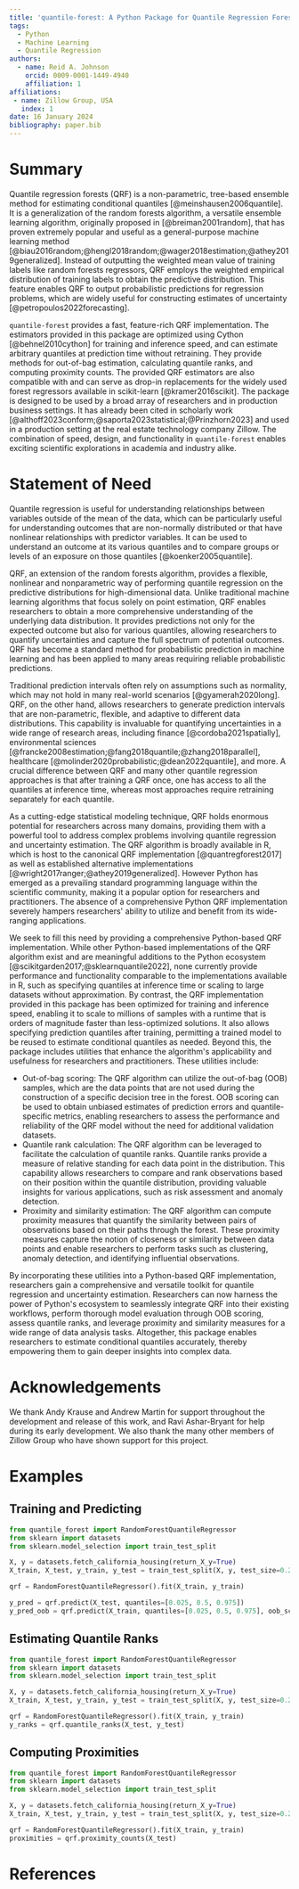 ```yaml
---
title: 'quantile-forest: A Python Package for Quantile Regression Forests'
tags:
  - Python
  - Machine Learning
  - Quantile Regression
authors:
  - name: Reid A. Johnson
    orcid: 0009-0001-1449-4940
    affiliation: 1
affiliations:
 - name: Zillow Group, USA
   index: 1
date: 16 January 2024
bibliography: paper.bib
---
```


# Summary

Quantile regression forests (QRF) is a non-parametric, tree-based ensemble method for estimating conditional quantiles [@meinshausen2006quantile]. It is a generalization of the random forests algorithm, a versatile ensemble learning algorithm, originally proposed in [@breiman2001random], that has proven extremely popular and useful as a general-purpose machine learning method [@biau2016random;@hengl2018random;@wager2018estimation;@athey2019generalized]. Instead of outputting the weighted mean value of training labels like random forests regressors, QRF employs the weighted empirical distribution of training labels to obtain the predictive distribution. This feature enables QRF to output probabilistic predictions for regression problems, which are widely useful for constructing estimates of uncertainty [@petropoulos2022forecasting].

`quantile-forest` provides a fast, feature-rich QRF implementation. The estimators provided in this package are optimized using Cython [@behnel2010cython] for training and inference speed, and can estimate arbitrary quantiles at prediction time without retraining. They provide methods for out-of-bag estimation, calculating quantile ranks, and computing proximity counts. The provided QRF estimators are also compatible with and can serve as drop-in replacements for the widely used forest regressors available in scikit-learn [@kramer2016scikit]. The package is designed to be used by a broad array of researchers and in production business settings. It has already been cited in scholarly work [@althoff2023conform;@saporta2023statistical;@Prinzhorn2023] and used in a production setting at the real estate technology company Zillow. The combination of speed, design, and functionality in `quantile-forest` enables exciting scientific explorations in academia and industry alike.

# Statement of Need

Quantile regression is useful for understanding relationships between variables outside of the mean of the data, which can be particularly useful for understanding outcomes that are non-normally distributed or that have nonlinear relationships with predictor variables. It can be used to understand an outcome at its various quantiles and to compare groups or levels of an exposure on those quantiles [@koenker2005quantile].

QRF, an extension of the random forests algorithm, provides a flexible, nonlinear and nonparametric way of performing quantile regression on the predictive distributions for high-dimensional data. Unlike traditional machine learning algorithms that focus solely on point estimation, QRF enables researchers to obtain a more comprehensive understanding of the underlying data distribution. It provides predictions not only for the expected outcome but also for various quantiles, allowing researchers to quantify uncertainties and capture the full spectrum of potential outcomes. QRF has become a standard method for probabilistic prediction in machine learning and has been applied to many areas requiring reliable probabilistic predictions.

Traditional prediction intervals often rely on assumptions such as normality, which may not hold in many real-world scenarios [@gyamerah2020long]. QRF, on the other hand, allows researchers to generate prediction intervals that are non-parametric, flexible, and adaptive to different data distributions. This capability is invaluable for quantifying uncertainties in a wide range of research areas, including finance [@cordoba2021spatially], environmental sciences [@francke2008estimation;@fang2018quantile;@zhang2018parallel], healthcare [@molinder2020probabilistic;@dean2022quantile], and more. A crucial difference between QRF and many other quantile regression approaches is that after training a QRF once, one has access to all the quantiles at inference time, whereas most approaches require retraining separately for each quantile.

As a cutting-edge statistical modeling technique, QRF holds enormous potential for researchers across many domains, providing them with a powerful tool to address complex problems involving quantile regression and uncertainty estimation. The QRF algorithm is broadly available in R, which is host to the canonical QRF implementation [@quantregforest2017] as well as established alternative implementations [@wright2017ranger;@athey2019generalized]. However Python has emerged as a prevailing standard programming language within the scientific community, making it a popular option for researchers and practitioners. The absence of a comprehensive Python QRF implementation severely hampers researchers' ability to utilize and benefit from its wide-ranging applications.

We seek to fill this need by providing a comprehensive Python-based QRF implementation. While other Python-based implementations of the QRF algorithm exist and are meaningful additions to the Python ecosystem [@scikitgarden2017;@sklearnquantile2022], none currently provide performance and functionality comparable to the implementations available in R, such as specifying quantiles at inference time or scaling to large datasets without approximation. By contrast, the QRF implementation provided in this package has been optimized for training and inference speed, enabling it to scale to millions of samples with a runtime that is orders of magnitude faster than less-optimized solutions. It also allows specifying prediction quantiles after training, permitting a trained model to be reused to estimate conditional quantiles as needed. Beyond this, the package includes utilities that enhance the algorithm's applicability and usefulness for researchers and practitioners. These utilities include:

* Out-of-bag scoring: The QRF algorithm can utilize the out-of-bag (OOB) samples, which are the data points that are not used during the construction of a specific decision tree in the forest. OOB scoring can be used to obtain unbiased estimates of prediction errors and quantile-specific metrics, enabling researchers to assess the performance and reliability of the QRF model without the need for additional validation datasets.
* Quantile rank calculation: The QRF algorithm can be leveraged to facilitate the calculation of quantile ranks. Quantile ranks provide a measure of relative standing for each data point in the distribution. This capability allows researchers to compare and rank observations based on their position within the quantile distribution, providing valuable insights for various applications, such as risk assessment and anomaly detection.
* Proximity and similarity estimation: The QRF algorithm can compute proximity measures that quantify the similarity between pairs of observations based on their paths through the forest. These proximity measures capture the notion of closeness or similarity between data points and enable researchers to perform tasks such as clustering, anomaly detection, and identifying influential observations.

By incorporating these utilities into a Python-based QRF implementation, researchers gain a comprehensive and versatile toolkit for quantile regression and uncertainty estimation. Researchers can now harness the power of Python's ecosystem to seamlessly integrate QRF into their existing workflows, perform thorough model evaluation through OOB scoring, assess quantile ranks, and leverage proximity and similarity measures for a wide range of data analysis tasks. Altogether, this package enables researchers to estimate conditional quantiles accurately, thereby empowering them to gain deeper insights into complex data.

# Acknowledgements

We thank Andy Krause and Andrew Martin for support throughout the development and release of this work, and Ravi Ashar-Bryant for help during its early development. We also thank the many other members of Zillow Group who have shown support for this project.

# Examples

## Training and Predicting

```python
from quantile_forest import RandomForestQuantileRegressor
from sklearn import datasets
from sklearn.model_selection import train_test_split

X, y = datasets.fetch_california_housing(return_X_y=True)
X_train, X_test, y_train, y_test = train_test_split(X, y, test_size=0.25)

qrf = RandomForestQuantileRegressor().fit(X_train, y_train)

y_pred = qrf.predict(X_test, quantiles=[0.025, 0.5, 0.975])
y_pred_oob = qrf.predict(X_train, quantiles=[0.025, 0.5, 0.975], oob_score=True)
```

## Estimating Quantile Ranks

```python
from quantile_forest import RandomForestQuantileRegressor
from sklearn import datasets
from sklearn.model_selection import train_test_split

X, y = datasets.fetch_california_housing(return_X_y=True)
X_train, X_test, y_train, y_test = train_test_split(X, y, test_size=0.25)

qrf = RandomForestQuantileRegressor().fit(X_train, y_train)
y_ranks = qrf.quantile_ranks(X_test, y_test)
```

## Computing Proximities

```python
from quantile_forest import RandomForestQuantileRegressor
from sklearn import datasets
from sklearn.model_selection import train_test_split

X, y = datasets.fetch_california_housing(return_X_y=True)
X_train, X_test, y_train, y_test = train_test_split(X, y, test_size=0.25)

qrf = RandomForestQuantileRegressor().fit(X_train, y_train)
proximities = qrf.proximity_counts(X_test)
```

# References
